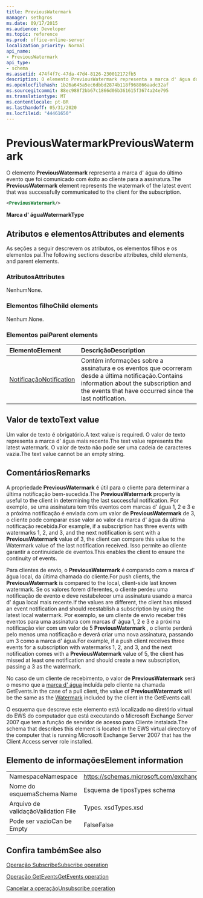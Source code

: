 ```yaml
---
title: PreviousWatermark
manager: sethgros
ms.date: 09/17/2015
ms.audience: Developer
ms.topic: reference
ms.prod: office-online-server
localization_priority: Normal
api_name:
- PreviousWatermark
api_type:
- schema
ms.assetid: 474f4f7c-47da-47d4-8126-230012172fb5
description: O elemento PreviousWatermark representa a marca d' água do último evento que foi comunicado com êxito ao cliente para a assinatura.
ms.openlocfilehash: 1b26a645a5ec6dbbd2874b118f968866aadc32af
ms.sourcegitcommit: 88ec988f2bb67c1866d06b361615f3674a24e795
ms.translationtype: MT
ms.contentlocale: pt-BR
ms.lasthandoff: 05/31/2020
ms.locfileid: "44461650"
---
```

# <a name="previouswatermark"></a><span data-ttu-id="37e7d-103">PreviousWatermark</span><span class="sxs-lookup"><span data-stu-id="37e7d-103">PreviousWatermark</span></span>

<span data-ttu-id="37e7d-104">O elemento **PreviousWatermark** representa a marca d' água do último evento que foi comunicado com êxito ao cliente para a assinatura.</span><span class="sxs-lookup"><span data-stu-id="37e7d-104">The **PreviousWatermark** element represents the watermark of the latest event that was successfully communicated to the client for the subscription.</span></span> 
  
```xml
<PreviousWatermark/>
```

 <span data-ttu-id="37e7d-105">**Marca d' água**</span><span class="sxs-lookup"><span data-stu-id="37e7d-105">**WatermarkType**</span></span>
## <a name="attributes-and-elements"></a><span data-ttu-id="37e7d-106">Atributos e elementos</span><span class="sxs-lookup"><span data-stu-id="37e7d-106">Attributes and elements</span></span>

<span data-ttu-id="37e7d-107">As seções a seguir descrevem os atributos, os elementos filhos e os elementos pai.</span><span class="sxs-lookup"><span data-stu-id="37e7d-107">The following sections describe attributes, child elements, and parent elements.</span></span>
  
### <a name="attributes"></a><span data-ttu-id="37e7d-108">Atributos</span><span class="sxs-lookup"><span data-stu-id="37e7d-108">Attributes</span></span>

<span data-ttu-id="37e7d-109">Nenhum</span><span class="sxs-lookup"><span data-stu-id="37e7d-109">None.</span></span>
  
### <a name="child-elements"></a><span data-ttu-id="37e7d-110">Elementos filho</span><span class="sxs-lookup"><span data-stu-id="37e7d-110">Child elements</span></span>

<span data-ttu-id="37e7d-111">Nenhum.</span><span class="sxs-lookup"><span data-stu-id="37e7d-111">None.</span></span>
  
### <a name="parent-elements"></a><span data-ttu-id="37e7d-112">Elementos pai</span><span class="sxs-lookup"><span data-stu-id="37e7d-112">Parent elements</span></span>

|<span data-ttu-id="37e7d-113">**Elemento**</span><span class="sxs-lookup"><span data-stu-id="37e7d-113">**Element**</span></span>|<span data-ttu-id="37e7d-114">**Descrição**</span><span class="sxs-lookup"><span data-stu-id="37e7d-114">**Description**</span></span>|
|:-----|:-----|
|[<span data-ttu-id="37e7d-115">Notificação</span><span class="sxs-lookup"><span data-stu-id="37e7d-115">Notification</span></span>](notification-ex15websvcsotherref.md) <br/> |<span data-ttu-id="37e7d-116">Contém informações sobre a assinatura e os eventos que ocorreram desde a última notificação.</span><span class="sxs-lookup"><span data-stu-id="37e7d-116">Contains information about the subscription and the events that have occurred since the last notification.</span></span>  <br/> |
   
## <a name="text-value"></a><span data-ttu-id="37e7d-117">Valor de texto</span><span class="sxs-lookup"><span data-stu-id="37e7d-117">Text value</span></span>

<span data-ttu-id="37e7d-118">Um valor de texto é obrigatório.</span><span class="sxs-lookup"><span data-stu-id="37e7d-118">A text value is required.</span></span> <span data-ttu-id="37e7d-119">O valor de texto representa a marca d' água mais recente.</span><span class="sxs-lookup"><span data-stu-id="37e7d-119">The text value represents the latest watermark.</span></span> <span data-ttu-id="37e7d-120">O valor de texto não pode ser uma cadeia de caracteres vazia.</span><span class="sxs-lookup"><span data-stu-id="37e7d-120">The text value cannot be an empty string.</span></span>
  
## <a name="remarks"></a><span data-ttu-id="37e7d-121">Comentários</span><span class="sxs-lookup"><span data-stu-id="37e7d-121">Remarks</span></span>

<span data-ttu-id="37e7d-122">A propriedade **PreviousWatermark** é útil para o cliente para determinar a última notificação bem-sucedida.</span><span class="sxs-lookup"><span data-stu-id="37e7d-122">The **PreviousWatermark** property is useful to the client in determining the last successful notification.</span></span> <span data-ttu-id="37e7d-123">Por exemplo, se uma assinatura tem três eventos com marcas d' água 1, 2 e 3 e a próxima notificação é enviada com um valor de **PreviousWatermark** de 3, o cliente pode comparar esse valor ao valor da marca d' água da última notificação recebida.</span><span class="sxs-lookup"><span data-stu-id="37e7d-123">For example, if a subscription has three events with watermarks 1, 2, and 3, and the next notification is sent with a **PreviousWatermark** value of 3, the client can compare this value to the Watermark value of the last notification received.</span></span> <span data-ttu-id="37e7d-124">Isso permite ao cliente garantir a continuidade de eventos.</span><span class="sxs-lookup"><span data-stu-id="37e7d-124">This enables the client to ensure the continuity of events.</span></span> 
  
<span data-ttu-id="37e7d-125">Para clientes de envio, o **PreviousWatermark** é comparado com a marca d' água local, da última chamada do cliente.</span><span class="sxs-lookup"><span data-stu-id="37e7d-125">For push clients, the **PreviousWatermark** is compared to the local, client-side last known watermark.</span></span> <span data-ttu-id="37e7d-126">Se os valores forem diferentes, o cliente perdeu uma notificação de evento e deve restabelecer uma assinatura usando a marca d' água local mais recente.</span><span class="sxs-lookup"><span data-stu-id="37e7d-126">If the values are different, the client has missed an event notification and should reestablish a subscription by using the latest local watermark.</span></span> <span data-ttu-id="37e7d-127">Por exemplo, se um cliente de envio receber três eventos para uma assinatura com marcas d' água 1, 2 e 3 e a próxima notificação vier com um valor de 5 **PreviousWatermark** , o cliente perderá pelo menos uma notificação e deverá criar uma nova assinatura, passando um 3 como a marca d' água.</span><span class="sxs-lookup"><span data-stu-id="37e7d-127">For example, if a push client receives three events for a subscription with watermarks 1, 2, and 3, and the next notification comes with a **PreviousWatermark** value of 5, the client has missed at least one notification and should create a new subscription, passing a 3 as the watermark.</span></span> 
  
<span data-ttu-id="37e7d-128">No caso de um cliente de recebimento, o valor de **PreviousWatermark** será o mesmo que a [marca d' água](watermark.md) incluída pelo cliente na chamada GetEvents.</span><span class="sxs-lookup"><span data-stu-id="37e7d-128">In the case of a pull client, the value of **PreviousWatermark** will be the same as the [Watermark](watermark.md) included by the client in the GetEvents call.</span></span> 
  
<span data-ttu-id="37e7d-129">O esquema que descreve este elemento está localizado no diretório virtual do EWS do computador que está executando o Microsoft Exchange Server 2007 que tem a função de servidor de acesso para Cliente instalada.</span><span class="sxs-lookup"><span data-stu-id="37e7d-129">The schema that describes this element is located in the EWS virtual directory of the computer that is running Microsoft Exchange Server 2007 that has the Client Access server role installed.</span></span>
  
## <a name="element-information"></a><span data-ttu-id="37e7d-130">Elemento de informações</span><span class="sxs-lookup"><span data-stu-id="37e7d-130">Element information</span></span>

|||
|:-----|:-----|
|<span data-ttu-id="37e7d-131">Namespace</span><span class="sxs-lookup"><span data-stu-id="37e7d-131">Namespace</span></span>  <br/> |https://schemas.microsoft.com/exchange/services/2006/types  <br/> |
|<span data-ttu-id="37e7d-132">Nome do esquema</span><span class="sxs-lookup"><span data-stu-id="37e7d-132">Schema Name</span></span>  <br/> |<span data-ttu-id="37e7d-133">Esquema de tipos</span><span class="sxs-lookup"><span data-stu-id="37e7d-133">Types schema</span></span>  <br/> |
|<span data-ttu-id="37e7d-134">Arquivo de validação</span><span class="sxs-lookup"><span data-stu-id="37e7d-134">Validation File</span></span>  <br/> |<span data-ttu-id="37e7d-135">Types. xsd</span><span class="sxs-lookup"><span data-stu-id="37e7d-135">Types.xsd</span></span>  <br/> |
|<span data-ttu-id="37e7d-136">Pode ser vazio</span><span class="sxs-lookup"><span data-stu-id="37e7d-136">Can be Empty</span></span>  <br/> |<span data-ttu-id="37e7d-137">False</span><span class="sxs-lookup"><span data-stu-id="37e7d-137">False</span></span>  <br/> |
   
## <a name="see-also"></a><span data-ttu-id="37e7d-138">Confira também</span><span class="sxs-lookup"><span data-stu-id="37e7d-138">See also</span></span>



[<span data-ttu-id="37e7d-139">Operação Subscribe</span><span class="sxs-lookup"><span data-stu-id="37e7d-139">Subscribe operation</span></span>](subscribe-operation.md)
  
[<span data-ttu-id="37e7d-140">Operação GetEvents</span><span class="sxs-lookup"><span data-stu-id="37e7d-140">GetEvents operation</span></span>](getevents-operation.md)
  
[<span data-ttu-id="37e7d-141">Cancelar a operação</span><span class="sxs-lookup"><span data-stu-id="37e7d-141">Unsubscribe operation</span></span>](unsubscribe-operation.md)

